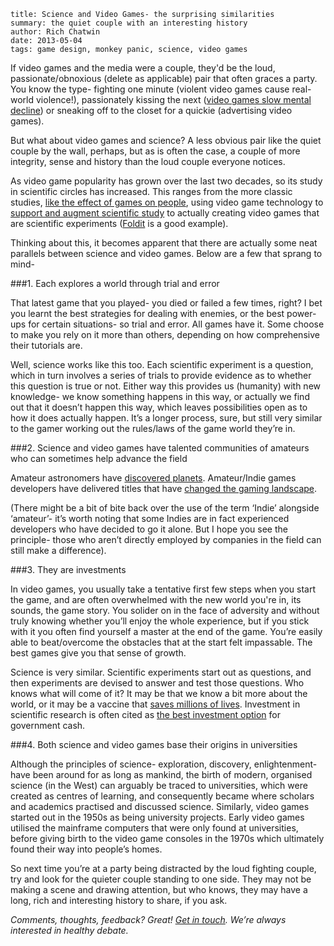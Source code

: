 ```
title: Science and Video Games- the surprising similarities
summary: the quiet couple with an interesting history
author: Rich Chatwin
date: 2013-05-04
tags: game design, monkey panic, science, video games
```

If video games and the media were a couple, they'd be the loud, passionate/obnoxious (delete as applicable) pair that often graces a party. You know the type- fighting one minute (violent video games cause real-world violence!), passionately kissing the next ([video games slow mental decline](http://healthland.time.com/2013/05/03/video-games-are-not-just-childs-play-gaming-could-slow-mental-decay/)) or sneaking off to the closet for a quickie (advertising video games). 

But what about video games and science? A less obvious pair like the quiet couple by the wall, perhaps, but as is often the case, a couple of more integrity, sense and history than the loud couple everyone notices.

As video game popularity has grown over the last two decades, so its study in scientific circles has increased. This ranges from the more classic studies, [like the effect of games on people](http://www.rockpapershotgun.com/2011/11/23/natures-neuroscientific-review-of-games/), using video game technology to [support and augment scientific study](http://www.plosone.org/article/info%3Adoi%2F10.1371%2Fjournal.pone.0057990) to actually creating video games that are scientific experiments ([Foldit](http://fold.it/portal/) is a good example).

Thinking about this, it becomes apparent that there are actually some neat parallels between science and video games. Below are a few that sprang to mind-

###1. Each explores a world through trial and error

That latest game that you played- you died or failed a few times, right? I bet you learnt the best strategies for dealing with enemies, or the best power-ups for certain situations- so trial and error. All games have it. Some choose to make you rely on it more than others, depending on how comprehensive their tutorials are.

Well, science works like this too. Each scientific experiment is a question, which in turn involves a series of trials to provide evidence as to whether this question is true or not. Either way this provides us (humanity) with new knowledge- we know something happens in this way, or actually we find out that it doesn’t happen this way, which leaves possibilities open as to how it does actually happen.  It’s a longer process, sure, but still very similar to the gamer working out the rules/laws of the game world they’re in.

###2. Science and video games have talented communities of amateurs who can sometimes help advance the field

Amateur astronomers have [discovered planets](http://www.telegraph.co.uk/science/space/10020144/Schoolchildren-discover-new-comet-on-school-trip.html). Amateur/Indie games developers have delivered titles that have [changed the gaming landscape](http://www.pastemagazine.com/blogs/lists/2011/09/10-bastion-2011-we-wanted.html?p=2). 

(There might be a bit of bite back over the use of the term ‘Indie’ alongside ‘amateur’- it’s worth noting that some Indies are in fact experienced developers who have decided to go it alone. But I hope you see the principle- those who aren’t directly employed by companies in the field can still make a difference).

###3. They are investments

In video games, you usually take a tentative first few steps when you start the game, and are often overwhelmed with the new world you're in, its sounds, the game story. You solider on in the face of adversity and without truly knowing whether you’ll enjoy the whole experience, but if you stick with it you often find yourself a master at the end of the game. You’re easily able to beat/overcome the obstacles that at the start felt impassable. The best games give you that sense of growth. 

Science is very similar. Scientific experiments start out as questions, and then experiments are devised to answer and test those questions. Who knows what will come of it? It may be that we know a bit more about the world, or it may be a vaccine that [saves millions of lives](http://en.wikipedia.org/wiki/Polio_vaccine#Development). Investment in scientific research is often cited as [the best investment option](http://www.sciencecoalition.org/showContent.cfm?id=798&section=briefingroom&pageName=Legislative%20Issues) for government cash.

###4. Both science and video games base their origins in universities

Although the principles of science- exploration, discovery, enlightenment- have been around for as long as mankind, the birth of modern, organised science (in the West) can arguably be traced to universities, which were created as centres of learning, and consequently became where scholars and academics practised and discussed science. Similarly, video games started out in the 1950s as being university projects. Early video games utilised the mainframe computers that were only found at universities, before giving birth to the video game consoles in the 1970s which ultimately found their way into people’s homes.

So next time you’re at a party being distracted by the loud fighting couple, try and look for the quieter couple standing to one side. They may not be making a scene and drawing attention, but who knows, they may have a long, rich and interesting history to share, if you ask. 


*Comments, thoughts, feedback? Great! [Get in touch](mailto:hello@sciencegamed.co.uk). We’re always interested in healthy debate.*

